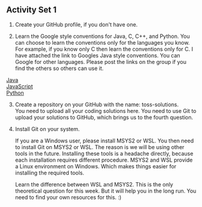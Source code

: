 ## Activity Set 1

 1. Create your GitHub profile, if you don't have one.
 
 2. Learn the Google style conventions for Java, C, C++, and Python. You can choose to learn the conventions only for the languages you know. For example, if you know only C then learn the conventions only for C. I have attached the link to Googles Java style conventions. You can Google for other languages. Please post the links on the group if you find the others so others can use it.  
 
   [Java](https://google.github.io/styleguide/javaguide.html)  
   [JavaScript](https://google.github.io/styleguide/jsguide.html)  
   [Python](http://google.github.io/styleguide/pyguide.html)  
   
 3. Create a repository on your GitHub with the name: toss-solutions.  
   You need to upload all your coding solutions here. You need to use Git to upload your solutions to GitHub, which brings us to the fourth question.

 4. Install Git on your system.  
    
    If you are a Windows user, please install MSYS2 or WSL. You then need to install Git on MSYS2 or WSL. The reason is we will be using other tools in the future. Installing these tools is a headache directly, because each installation requires different procedure. MSYS2 and WSL provide a Linux environment on Windows. Which makes things easier for installing the required tools.  
    
    Learn the difference between WSL and MSYS2. This is the only theoretical question for this week. But it will help you in the long run. You need to find your own resources for this. :)